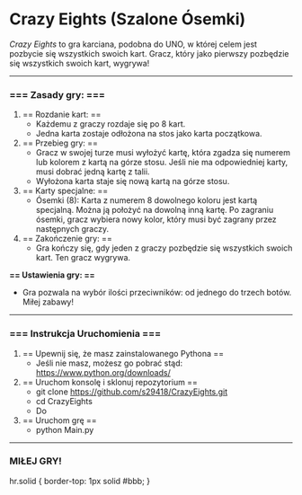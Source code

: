 <h1> Crazy Eights (Szalone Ósemki) </h1>

<em>Crazy Eights</em> to gra karciana, podobna do UNO, w której celem jest pozbycie się wszystkich swoich kart. Gracz, który jako pierwszy pozbędzie się wszystkich swoich kart, wygrywa!

<hr class="solid">

<b><h3>=== Zasady gry: ===</b></h3>
1. == Rozdanie kart: ==
   - Każdemu z graczy rozdaje się po 8 kart.
   - Jedna karta zostaje odłożona na stos jako karta początkowa.
2. == Przebieg gry: ==
   - Gracz w swojej turze musi wyłożyć kartę, która zgadza się numerem lub kolorem z kartą na górze stosu.
     Jeśli nie ma odpowiedniej karty, musi dobrać jedną kartę z talii.
   - Wyłożona karta staje się nową kartą na górze stosu.
3. == Karty specjalne: ==
   - Ósemki (8): Karta z numerem 8 dowolnego koloru jest kartą specjalną. Można ją położyć na dowolną inną
     kartę. Po zagraniu ósemki, gracz wybiera nowy kolor, który musi być zagrany przez następnych graczy.
4. == Zakończenie gry: ==
   - Gra kończy się, gdy jeden z graczy pozbędzie się wszystkich swoich kart. Ten gracz wygrywa.


<b>== Ustawienia gry: ==</b>
   - Gra pozwala na wybór ilości przeciwników: od jednego do trzech botów. Miłej zabawy!

<hr class="solid">


<b><h3> === Instrukcja Uruchomienia === </b></h3>
1. == Upewnij się, że masz zainstalowanego Pythona ==
   - Jeśli nie masz, możesz go pobrać stąd: https://www.python.org/downloads/
2. == Uruchom konsolę i sklonuj repozytorium ==
   - git clone https://github.com/s29418/CrazyEights.git
   - cd CrazyEights
   - Do 
3. == Uruchom grę ==
   - python Main.py

<hr class="solid">
  
<b><h3> MIŁEJ GRY! </b></h3>

hr.solid {
  border-top: 1px solid #bbb;
}
